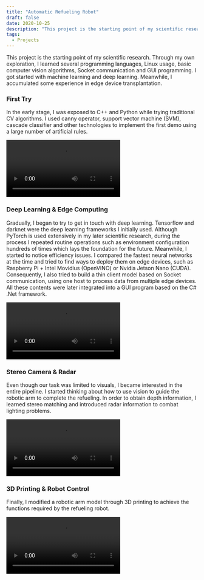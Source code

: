 ```yaml
---
title: "Automatic Refueling Robot"
draft: false
date: 2020-10-25
description: "This project is the starting point of my scientific research. Through my own exploration, I learned several programming languages, Linux usage, basic computer vision algorithms, Socket communication and GUI programming. I got started with machine learning and deep learning. Meanwhile, I accumulated some experience in edge device transplantation."
tags:
  - Projects
---
```

This project is the starting point of my scientific research. Through my own exploration, I learned several programming languages, Linux usage, basic computer vision algorithms, Socket communication and GUI programming. I got started with machine learning and deep learning. Meanwhile, I accumulated some experience in edge device transplantation.

### First Try
In the early stage, I was exposed to C++ and Python while trying traditional CV algorithms.
I used canny operator, support vector machine (SVM), cascade classifier and other technologies to implement the first demo using a large number of artificial rules.

![Enhanced Detection](http://storage.live.com/items/DC7EE90AFDCC4B11!330425:/enhance_detect.mp4)

### Deep Learning & Edge Computing
Gradually, I began to try to get in touch with deep learning. Tensorflow and darknet were the deep learning frameworks I initially used. Although PyTorch is used extensively in my later scientific research, during the process I repeated routine operations such as environment configuration hundreds of times which lays the foundation for the future.
Meanwhile, I started to notice efficiency issues. I compared the fastest neural networks at the time and tried to find ways to deploy them on edge devices, such as Raspberry Pi + Intel Movidius (OpenVINO) or Nvidia Jetson Nano (CUDA).
Consequently, I also tried to build a thin client model based on Socket communication, using one host to process data from multiple edge devices.
All these contents were later integrated into a GUI program based on the C# .Net framework.

![Fast Detection](http://storage.live.com/items/DC7EE90AFDCC4B11!330426:/fast_detect.mp4)

### Stereo Camera & Radar
Even though our task was limited to visuals, I became interested in the entire pipeline.
I started thinking about how to use vision to guide the robotic arm to complete the refueling.
In order to obtain depth information, I learned stereo matching and introduced radar information to combat lighting problems.

![Depth Fetching](http://storage.live.com/items/DC7EE90AFDCC4B11!330424:/depth.mp4)

### 3D Printing & Robot Control
Finally, I modified a robotic arm model through 3D printing to achieve the functions required by the refueling robot.

![Robot Control](http://storage.live.com/items/DC7EE90AFDCC4B11!330427:/robot.mp4)